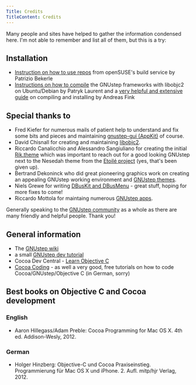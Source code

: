 ```yaml
---
Title: Credits
TitleContent: Credits
---
```


Many people and sites have helped to gather the information condensed here. I'm not able to remember and list all of them, but this is a try:

## Installation

- [Instruction on how to use repos](https://www.qownnotes.org/installation/arch.html) from openSUSE's build service by Patrizio Bekerle
- [Instructions on how to compile](https://github.com/plaurent/gnustep-build) the GNUstep frameworks with libobjc2 on Ubuntu/Debian by Patryk Laurent and a [very helpful and extensive guide](http://wiki.gnustep.org/index.php/Building_GNUstep_under_Debian_FreeBSD) on compiling and installing by Andreas Fink


## Special thanks to

- Fred Kiefer for numerous mails of patient help to understand and fix some bits and pieces and maintaining [gnustep-gui (AppKit)](https://github.com/gnustep/libs-gui) of course.
- David Chisnall for creating and maintaining [libobjc2](https://github.com/gnustep/libobjc2).
- Riccardo Canalicchio and Alessandro Sangiuliano for creating the initial [Rik.theme](https://github.com/AlessandroSangiuliano/rik.theme) which was important to reach out for a good looking GNUstep next to the Nesedah theme from the [Etoilé project](http://etoileos.com/) (yes, that's been given up).
- Bertrand Dekoninck who did great pioneering graphics work on creating an appealing GNUstep working environment and [GNUstep themes](https://github.com/BertrandDekoninck/Sombre).
- Niels Grewe for writing [DBusKit and DBusMenu](https://github.com/gnustep/libs-dbuskit/) - great stuff, hoping for more fixes to come!
- Riccardo Mottola for maintaing numerous [GNUstep apps](http://www.nongnu.org/gap/).

Generally speaking to the [GNUstep community](http://gnustep.org/information/gethelp.html) as a whole as there are many friendly and helpful people. Thank you!

## General information

- The [GNUstep wiki](http://wiki.gnustep.org/)
- a small [GNUstep dev tutorial](http://www.gnustep.org/experience/PierresDevTutorial/index.html)
- Cocoa Dev Central - [Learn Objective C](http://www.cocoadevcentral.com/d/learn_objectivec/)
- [Cocoa Coding](http://cocoa-coding.de/lektionen-C.html) - as well a very good, free tutorials on how to code Cocoa/GNUstep/Objective C (in German, sorry)


## Best books on Objective C and Cocoa development

### English

- Aaron Hillegass/Adam Preble: Cocoa Programming for Mac OS X. 4th ed. Addison-Wesly, 2012.

### German

- Holger Hinzberg: Objective-C und Cocoa Praxiseinstieg. Programmierung für Mac OS X und iPhone. 2. Aufl. mitp/hjr Verlag, 2012.
